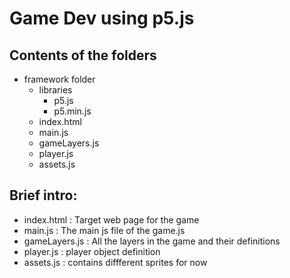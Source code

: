 # Game Dev using p5.js

## Contents of the folders

- framework folder
  - libraries
    - p5.js
    - p5.min.js
  - index.html
  - main.js
  - gameLayers.js
  - player.js
  - assets.js

## Brief intro:

- index.html : Target web page for the game
- main.js : The main js file of the game.js
- gameLayers.js : All the layers in the game and their definitions
- player.js : player object definition
- assets.js : contains diffferent sprites for now
